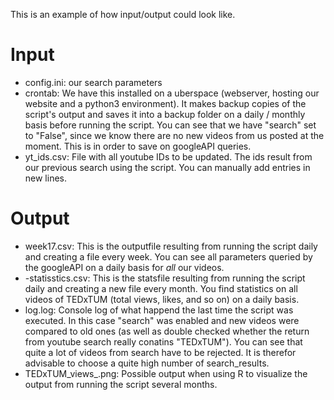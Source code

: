 This is an example of how input/output could look like.

# Input
- config.ini: our search parameters
- crontab: We have this installed on a uberspace (webserver, hosting our website and a python3 environment). It makes backup copies of the script's output and saves it into a backup folder on a daily / monthly basis before running the script. You can see that we have "search" set to "False", since we know there are no new videos from us posted at the moment. This is in order to save on googleAPI queries.
- yt_ids.csv: File with all youtube IDs to be updated. The ids result from our previous search using the script. You can manually add entries in new lines.

# Output
- week17.csv: This is the outputfile resulting from running the script daily and creating a file every week. You can see all parameters queried by the googleAPI on a daily basis for _all_ our videos.  
- -statisstics.csv: This is the statsfile resulting from running the script daily and creating a new file every month. You find statistics on all videos of TEDxTUM (total views, likes, and so on) on a daily basis.
- log.log: Console log of what happend the last time the script was executed. In this case "search" was enabled and new videos were compared to old ones (as well as double checked whether the return from youtube search really conatins "TEDxTUM"). You can see that quite a lot of videos from search have to be rejected. It is therefor advisable to choose a quite high number of search_results.
- TEDxTUM_views_.png: Possible output when using R to visualize the output from running the script several months.

